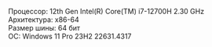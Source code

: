 Процессор: 12th Gen Intel(R) Core(TM) i7-12700H 2.30 GHz  
Архитектура: x86-64  
Размер шины: 64 бит  
ОС: Windows 11 Pro 23H2 22631.4317  
